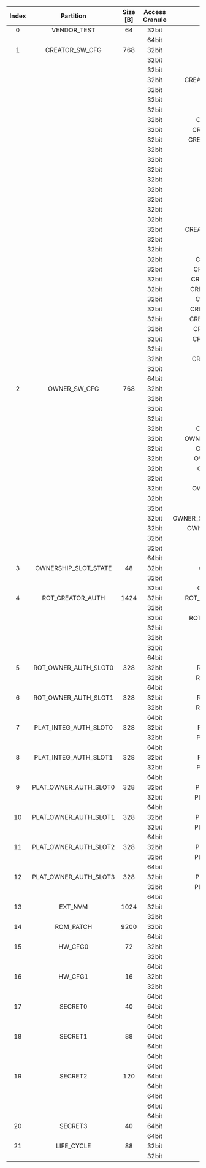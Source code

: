 <!--
DO NOT EDIT THIS FILE DIRECTLY.
It has been generated with ./util/design/gen-otp-mmap.py
-->

|  Index  |       Partition       |  Size [B]  |  Access Granule  |                                Item                                 |  Byte Address  |  Size [B]  |
|:-------:|:---------------------:|:----------:|:----------------:|:-------------------------------------------------------------------:|:--------------:|:----------:|
|    0    |      VENDOR_TEST      |     64     |      32bit       |                               SCRATCH                               |     0x000      |     56     |
|         |                       |            |      64bit       |           [VENDOR_TEST_DIGEST](#Reg_vendor_test_digest_0)           |     0x038      |     8      |
|    1    |    CREATOR_SW_CFG     |    768     |      32bit       |                       CREATOR_SW_CFG_AST_CFG                        |     0x040      |    156     |
|         |                       |            |      32bit       |                     CREATOR_SW_CFG_AST_INIT_EN                      |     0x0DC      |     4      |
|         |                       |            |      32bit       |                     CREATOR_SW_CFG_ROM_EXT_SKU                      |     0x0E0      |     4      |
|         |                       |            |      32bit       |            CREATOR_SW_CFG_SIGVERIFY_RSA_MOD_EXP_IBEX_EN             |     0x0E4      |     4      |
|         |                       |            |      32bit       |                 CREATOR_SW_CFG_SIGVERIFY_RSA_KEY_EN                 |     0x0E8      |     8      |
|         |                       |            |      32bit       |                   CREATOR_SW_CFG_SIGVERIFY_SPX_EN                   |     0x0F0      |     4      |
|         |                       |            |      32bit       |                 CREATOR_SW_CFG_SIGVERIFY_SPX_KEY_EN                 |     0x0F4      |     8      |
|         |                       |            |      32bit       |                CREATOR_SW_CFG_FLASH_DATA_DEFAULT_CFG                |     0x0FC      |     4      |
|         |                       |            |      32bit       |               CREATOR_SW_CFG_FLASH_INFO_BOOT_DATA_CFG               |     0x100      |     4      |
|         |                       |            |      32bit       |              CREATOR_SW_CFG_FLASH_HW_INFO_CFG_OVERRIDE              |     0x104      |     4      |
|         |                       |            |      32bit       |                        CREATOR_SW_CFG_RNG_EN                        |     0x108      |     4      |
|         |                       |            |      32bit       |                      CREATOR_SW_CFG_JITTER_EN                       |     0x10C      |     4      |
|         |                       |            |      32bit       |                  CREATOR_SW_CFG_RET_RAM_RESET_MASK                  |     0x110      |     4      |
|         |                       |            |      32bit       |                     CREATOR_SW_CFG_MANUF_STATE                      |     0x114      |     4      |
|         |                       |            |      32bit       |                     CREATOR_SW_CFG_ROM_EXEC_EN                      |     0x118      |     4      |
|         |                       |            |      32bit       |                       CREATOR_SW_CFG_CPUCTRL                        |     0x11C      |     4      |
|         |                       |            |      32bit       |                 CREATOR_SW_CFG_MIN_SEC_VER_ROM_EXT                  |     0x120      |     4      |
|         |                       |            |      32bit       |                   CREATOR_SW_CFG_MIN_SEC_VER_BL0                    |     0x124      |     4      |
|         |                       |            |      32bit       |             CREATOR_SW_CFG_DEFAULT_BOOT_DATA_IN_PROD_EN             |     0x128      |     4      |
|         |                       |            |      32bit       |                     CREATOR_SW_CFG_RMA_SPIN_EN                      |     0x12C      |     4      |
|         |                       |            |      32bit       |                   CREATOR_SW_CFG_RMA_SPIN_CYCLES                    |     0x130      |     4      |
|         |                       |            |      32bit       |                CREATOR_SW_CFG_RNG_REPCNT_THRESHOLDS                 |     0x134      |     4      |
|         |                       |            |      32bit       |                CREATOR_SW_CFG_RNG_REPCNTS_THRESHOLDS                |     0x138      |     4      |
|         |                       |            |      32bit       |               CREATOR_SW_CFG_RNG_ADAPTP_HI_THRESHOLDS               |     0x13C      |     4      |
|         |                       |            |      32bit       |               CREATOR_SW_CFG_RNG_ADAPTP_LO_THRESHOLDS               |     0x140      |     4      |
|         |                       |            |      32bit       |                CREATOR_SW_CFG_RNG_BUCKET_THRESHOLDS                 |     0x144      |     4      |
|         |                       |            |      32bit       |               CREATOR_SW_CFG_RNG_MARKOV_HI_THRESHOLDS               |     0x148      |     4      |
|         |                       |            |      32bit       |               CREATOR_SW_CFG_RNG_MARKOV_LO_THRESHOLDS               |     0x14C      |     4      |
|         |                       |            |      32bit       |               CREATOR_SW_CFG_RNG_EXTHT_HI_THRESHOLDS                |     0x150      |     4      |
|         |                       |            |      32bit       |               CREATOR_SW_CFG_RNG_EXTHT_LO_THRESHOLDS                |     0x154      |     4      |
|         |                       |            |      32bit       |                 CREATOR_SW_CFG_RNG_ALERT_THRESHOLD                  |     0x158      |     4      |
|         |                       |            |      32bit       |               CREATOR_SW_CFG_RNG_HEALTH_CONFIG_DIGEST               |     0x15C      |     4      |
|         |                       |            |      32bit       |                  CREATOR_SW_CFG_SRAM_KEY_RENEW_EN                   |     0x160      |     4      |
|         |                       |            |      64bit       |        [CREATOR_SW_CFG_DIGEST](#Reg_creator_sw_cfg_digest_0)        |     0x338      |     8      |
|    2    |     OWNER_SW_CFG      |    768     |      32bit       |                  OWNER_SW_CFG_ROM_ERROR_REPORTING                   |     0x340      |     4      |
|         |                       |            |      32bit       |                   OWNER_SW_CFG_ROM_BOOTSTRAP_DIS                    |     0x344      |     4      |
|         |                       |            |      32bit       |                   OWNER_SW_CFG_ROM_ALERT_CLASS_EN                   |     0x348      |     4      |
|         |                       |            |      32bit       |                  OWNER_SW_CFG_ROM_ALERT_ESCALATION                  |     0x34C      |     4      |
|         |                       |            |      32bit       |                OWNER_SW_CFG_ROM_ALERT_CLASSIFICATION                |     0x350      |    384     |
|         |                       |            |      32bit       |             OWNER_SW_CFG_ROM_LOCAL_ALERT_CLASSIFICATION             |     0x4D0      |     64     |
|         |                       |            |      32bit       |                 OWNER_SW_CFG_ROM_ALERT_ACCUM_THRESH                 |     0x510      |     16     |
|         |                       |            |      32bit       |                OWNER_SW_CFG_ROM_ALERT_TIMEOUT_CYCLES                |     0x520      |     16     |
|         |                       |            |      32bit       |                 OWNER_SW_CFG_ROM_ALERT_PHASE_CYCLES                 |     0x530      |     64     |
|         |                       |            |      32bit       |                 OWNER_SW_CFG_ROM_ALERT_DIGEST_PROD                  |     0x570      |     4      |
|         |                       |            |      32bit       |               OWNER_SW_CFG_ROM_ALERT_DIGEST_PROD_END                |     0x574      |     4      |
|         |                       |            |      32bit       |                  OWNER_SW_CFG_ROM_ALERT_DIGEST_DEV                  |     0x578      |     4      |
|         |                       |            |      32bit       |                  OWNER_SW_CFG_ROM_ALERT_DIGEST_RMA                  |     0x57C      |     4      |
|         |                       |            |      32bit       |           OWNER_SW_CFG_ROM_WATCHDOG_BITE_THRESHOLD_CYCLES           |     0x580      |     4      |
|         |                       |            |      32bit       |               OWNER_SW_CFG_ROM_KEYMGR_ROM_EXT_MEAS_EN               |     0x584      |     4      |
|         |                       |            |      32bit       |                      OWNER_SW_CFG_MANUF_STATE                       |     0x588      |     4      |
|         |                       |            |      32bit       |                   OWNER_SW_CFG_ROM_RSTMGR_INFO_EN                   |     0x58C      |     4      |
|         |                       |            |      64bit       |          [OWNER_SW_CFG_DIGEST](#Reg_owner_sw_cfg_digest_0)          |     0x638      |     8      |
|    3    | OWNERSHIP_SLOT_STATE  |     48     |      32bit       |                 OWNERSHIP_SLOT_STATE_ROT_OWNER_AUTH                 |     0x640      |     16     |
|         |                       |            |      32bit       |                OWNERSHIP_SLOT_STATE_PLAT_INTEG_AUTH                 |     0x650      |     16     |
|         |                       |            |      32bit       |                OWNERSHIP_SLOT_STATE_PLAT_OWNER_AUTH                 |     0x660      |     16     |
|    4    |   ROT_CREATOR_AUTH    |    1424    |      32bit       |              ROT_CREATOR_AUTH_NON_RAW_MFW_CODESIGN_KEY              |     0x670      |    160     |
|         |                       |            |      32bit       |                  ROT_CREATOR_AUTH_OWNERSHIP_STATE                   |     0x710      |     4      |
|         |                       |            |      32bit       |              ROT_CREATOR_AUTH_ROM2_PATCH_SIGVERIFY_KEY              |     0x714      |    160     |
|         |                       |            |      32bit       |                  ROT_CREATOR_AUTH_KEYMANIFEST_KEY                   |     0x7B4      |    160     |
|         |                       |            |      32bit       |                  ROT_CREATOR_AUTH_UNLOCK4XFER_KEY                   |     0x854      |    160     |
|         |                       |            |      32bit       |                   ROT_CREATOR_AUTH_IDENTITY_CERT                    |     0x8F4      |    768     |
|         |                       |            |      64bit       |      [ROT_CREATOR_AUTH_DIGEST](#Reg_rot_creator_auth_digest_0)      |     0xBF8      |     8      |
|    5    | ROT_OWNER_AUTH_SLOT0  |    328     |      32bit       |                ROT_OWNER_AUTH_SLOT0_KEYMANIFEST_KEY                 |     0xC00      |    160     |
|         |                       |            |      32bit       |                ROT_OWNER_AUTH_SLOT0_UNLOCK4XFER_KEY                 |     0xCA0      |    160     |
|         |                       |            |      64bit       |  [ROT_OWNER_AUTH_SLOT0_DIGEST](#Reg_rot_owner_auth_slot0_digest_0)  |     0xD40      |     8      |
|    6    | ROT_OWNER_AUTH_SLOT1  |    328     |      32bit       |                ROT_OWNER_AUTH_SLOT1_KEYMANIFEST_KEY                 |     0xD48      |    160     |
|         |                       |            |      32bit       |                ROT_OWNER_AUTH_SLOT1_UNLOCK4XFER_KEY                 |     0xDE8      |    160     |
|         |                       |            |      64bit       |  [ROT_OWNER_AUTH_SLOT1_DIGEST](#Reg_rot_owner_auth_slot1_digest_0)  |     0xE88      |     8      |
|    7    | PLAT_INTEG_AUTH_SLOT0 |    328     |      32bit       |                PLAT_INTEG_AUTH_SLOT0_KEYMANIFEST_KEY                |     0xE90      |    160     |
|         |                       |            |      32bit       |                PLAT_INTEG_AUTH_SLOT0_UNLOCK4XFER_KEY                |     0xF30      |    160     |
|         |                       |            |      64bit       | [PLAT_INTEG_AUTH_SLOT0_DIGEST](#Reg_plat_integ_auth_slot0_digest_0) |     0xFD0      |     8      |
|    8    | PLAT_INTEG_AUTH_SLOT1 |    328     |      32bit       |                PLAT_INTEG_AUTH_SLOT1_KEYMANIFEST_KEY                |     0xFD8      |    160     |
|         |                       |            |      32bit       |                PLAT_INTEG_AUTH_SLOT1_UNLOCK4XFER_KEY                |     0x1078     |    160     |
|         |                       |            |      64bit       | [PLAT_INTEG_AUTH_SLOT1_DIGEST](#Reg_plat_integ_auth_slot1_digest_0) |     0x1118     |     8      |
|    9    | PLAT_OWNER_AUTH_SLOT0 |    328     |      32bit       |                PLAT_OWNER_AUTH_SLOT0_KEYMANIFEST_KEY                |     0x1120     |    160     |
|         |                       |            |      32bit       |                PLAT_OWNER_AUTH_SLOT0_UNLOCK4XFER_KEY                |     0x11C0     |    160     |
|         |                       |            |      64bit       | [PLAT_OWNER_AUTH_SLOT0_DIGEST](#Reg_plat_owner_auth_slot0_digest_0) |     0x1260     |     8      |
|   10    | PLAT_OWNER_AUTH_SLOT1 |    328     |      32bit       |                PLAT_OWNER_AUTH_SLOT1_KEYMANIFEST_KEY                |     0x1268     |    160     |
|         |                       |            |      32bit       |                PLAT_OWNER_AUTH_SLOT1_UNLOCK4XFER_KEY                |     0x1308     |    160     |
|         |                       |            |      64bit       | [PLAT_OWNER_AUTH_SLOT1_DIGEST](#Reg_plat_owner_auth_slot1_digest_0) |     0x13A8     |     8      |
|   11    | PLAT_OWNER_AUTH_SLOT2 |    328     |      32bit       |                PLAT_OWNER_AUTH_SLOT2_KEYMANIFEST_KEY                |     0x13B0     |    160     |
|         |                       |            |      32bit       |                PLAT_OWNER_AUTH_SLOT2_UNLOCK4XFER_KEY                |     0x1450     |    160     |
|         |                       |            |      64bit       | [PLAT_OWNER_AUTH_SLOT2_DIGEST](#Reg_plat_owner_auth_slot2_digest_0) |     0x14F0     |     8      |
|   12    | PLAT_OWNER_AUTH_SLOT3 |    328     |      32bit       |                PLAT_OWNER_AUTH_SLOT3_KEYMANIFEST_KEY                |     0x14F8     |    160     |
|         |                       |            |      32bit       |                PLAT_OWNER_AUTH_SLOT3_UNLOCK4XFER_KEY                |     0x1598     |    160     |
|         |                       |            |      64bit       | [PLAT_OWNER_AUTH_SLOT3_DIGEST](#Reg_plat_owner_auth_slot3_digest_0) |     0x1638     |     8      |
|   13    |        EXT_NVM        |    1024    |      32bit       |                  EXT_NVM_ANTIREPLAY_FRESHNESS_CNT0                  |     0x1640     |    512     |
|         |                       |            |      32bit       |                  EXT_NVM_ANTIREPLAY_FRESHNESS_CNT1                  |     0x1840     |    512     |
|   14    |       ROM_PATCH       |    9200    |      32bit       |                           ROM_PATCH_DATA                            |     0x1A40     |    9192    |
|         |                       |            |      64bit       |             [ROM_PATCH_DIGEST](#Reg_rom_patch_digest_0)             |     0x3E28     |     8      |
|   15    |        HW_CFG0        |     72     |      32bit       |                              DEVICE_ID                              |     0x3E30     |     32     |
|         |                       |            |      32bit       |                             MANUF_STATE                             |     0x3E50     |     32     |
|         |                       |            |      64bit       |               [HW_CFG0_DIGEST](#Reg_hw_cfg0_digest_0)               |     0x3E70     |     8      |
|   16    |        HW_CFG1        |     16     |      32bit       |                            SOC_DBG_STATE                            |     0x3E78     |     4      |
|         |                       |            |      32bit       |                           EN_SRAM_IFETCH                            |     0x3E7C     |     1      |
|         |                       |            |      64bit       |               [HW_CFG1_DIGEST](#Reg_hw_cfg1_digest_0)               |     0x3E80     |     8      |
|   17    |        SECRET0        |     40     |      64bit       |                          TEST_UNLOCK_TOKEN                          |     0x3E88     |     16     |
|         |                       |            |      64bit       |                           TEST_EXIT_TOKEN                           |     0x3E98     |     16     |
|         |                       |            |      64bit       |               [SECRET0_DIGEST](#Reg_secret0_digest_0)               |     0x3EA8     |     8      |
|   18    |        SECRET1        |     88     |      64bit       |                         FLASH_ADDR_KEY_SEED                         |     0x3EB0     |     32     |
|         |                       |            |      64bit       |                         FLASH_DATA_KEY_SEED                         |     0x3ED0     |     32     |
|         |                       |            |      64bit       |                         SRAM_DATA_KEY_SEED                          |     0x3EF0     |     16     |
|         |                       |            |      64bit       |               [SECRET1_DIGEST](#Reg_secret1_digest_0)               |     0x3F00     |     8      |
|   19    |        SECRET2        |    120     |      64bit       |                              RMA_TOKEN                              |     0x3F08     |     16     |
|         |                       |            |      64bit       |                       CREATOR_ROOT_KEY_SHARE0                       |     0x3F18     |     32     |
|         |                       |            |      64bit       |                       CREATOR_ROOT_KEY_SHARE1                       |     0x3F38     |     32     |
|         |                       |            |      64bit       |                            CREATOR_SEED                             |     0x3F58     |     32     |
|         |                       |            |      64bit       |               [SECRET2_DIGEST](#Reg_secret2_digest_0)               |     0x3F78     |     8      |
|   20    |        SECRET3        |     40     |      64bit       |                             OWNER_SEED                              |     0x3F80     |     32     |
|         |                       |            |      64bit       |               [SECRET3_DIGEST](#Reg_secret3_digest_0)               |     0x3FA0     |     8      |
|   21    |      LIFE_CYCLE       |     88     |      32bit       |                          LC_TRANSITION_CNT                          |     0x3FA8     |     48     |
|         |                       |            |      32bit       |                              LC_STATE                               |     0x3FD8     |     40     |
